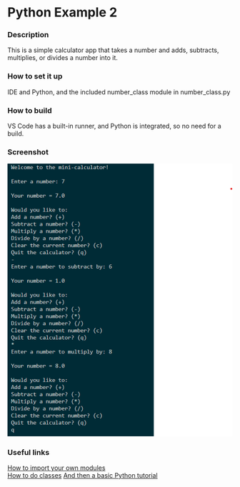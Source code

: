 # Python Example 2

### Description
This is a simple calculator app that takes a number and adds, subtracts, multiplies, or divides a number into it.

### How to set it up
IDE and Python, and the included number_class module in number_class.py

### How to build
VS Code has a built-in runner, and Python is integrated, so no need for a build.

### Screenshot
![screenshot of program working](https://github.com/adamsricks/Python-Example-2/blob/master/Screenshot%202020-09-28%20104906.png)

### Useful links
[How to import your own modules](https://www.programiz.com/python-programming/modules)  
[How to do classes](https://www.w3schools.com/python/python_classes.asp)
[And then a basic Python tutorial](https://www.w3schools.com/python/)
